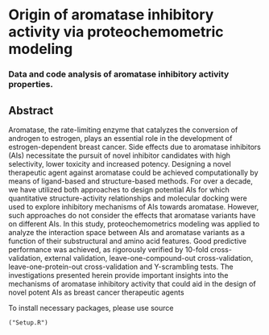# Origin of aromatase inhibitory activity via proteochemometric modeling

### Data and code analysis of aromatase inhibitory activity properties. 

## Abstract

Aromatase, the rate-limiting enzyme that catalyzes the conversion of androgen to estrogen, plays an essential role in the development of estrogen-dependent breast cancer. Side effects due to aromatase inhibitors (AIs) necessitate the pursuit of novel inhibitor candidates with high selectivity, lower toxicity and increased potency. Designing a novel therapeutic agent against aromatase could be achieved computationally by means of ligand-based and structure-based methods. For over a decade, we have utilized both approaches to design potential AIs for which quantitative structure-activity relationships and molecular docking were used to explore inhibitory mechanisms of AIs towards aromatase. However, such approaches do not consider the effects that aromatase variants have on different AIs. In this study, proteochemometrics modeling was applied to analyze the interaction space between AIs and aromatase variants as a function of their substructural and amino acid features. Good predictive performance was achieved, as rigorously verified by 10-fold cross-validation, external validation, leave-one-compound-out cross-validation, leave-one-protein-out cross-validation and Y-scrambling tests. The investigations presented herein provide important insights into the mechanisms of aromatase inhibitory activity that could aid in the design of novel potent AIs as breast cancer therapeutic agents


To install necessary packages, please use source

```
("Setup.R")
```
